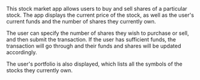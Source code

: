 This stock market app allows users to buy and sell shares of a particular stock. The app displays the current price of the stock, as well as the user's current funds and the number of shares they currently own.

The user can specify the number of shares they wish to purchase or sell, and then submit the transaction. If the user has sufficient funds, the transaction will go through and their funds and shares will be updated accordingly.

The user's portfolio is also displayed, which lists all the symbols of the stocks they currently own.
